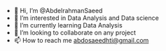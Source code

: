 - 👋 Hi, I’m @AbdelrahmanSaeed
- 👀 I’m interested in Data Analysis and Data science
- 🌱 I’m currently learning Data Analysis
- 💞️ I’m looking to collaborate on any project 
- 📫 How to reach me abdosaeedhti@gmail.com

<!---
AbdelrahmanSaeedE/AbdelrahmanSaeedE is a ✨ special ✨ repository because its `README.md` (this file) appears on your GitHub profile.
You can click the Preview link to take a look at your changes.
--->
